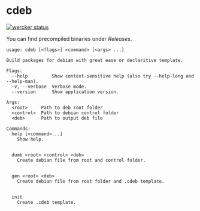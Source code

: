 # cdeb

[![wercker status](https://app.wercker.com/status/1214b503d63d0bf2178dda7373d98983/m "wercker status")](https://app.wercker.com/project/bykey/1214b503d63d0bf2178dda7373d98983)

You can find precompiled binaries under *Releases*.

```
usage: cdeb [<flags>] <command> [<args> ...]

Build packages for debian with great ease or declaritive template.

Flags:
  --help         Show context-sensitive help (also try --help-long and --help-man).
  -v, --verbose  Verbose mode.
  --version      Show application version.

Args:
  <root>     Path to deb root folder
  <control>  Path to debian control folder
  <deb>      Path to output deb file

Commands:
  help [<command>...]
    Show help.


  dumb <root> <control> <deb>
    Create debian file from root and control folder.


  gen <root> <deb>
    Create debian file from root folder and .cdeb template.


  init
    Create .cdeb template.

```
